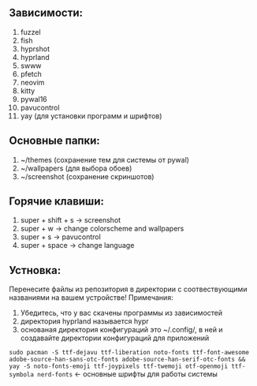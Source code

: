 ## Зависимости:
1. fuzzel
2. fish
3. hyprshot
4. hyprland
5. swww
6. pfetch
7. neovim
8. kitty
9. pywal16
10. pavucontrol
11. yay (для установки программ и шрифтов)

## Основные папки:
1. ~/themes (сохранение тем для системы от pywal)
2. ~/wallpapers (для выбора обоев)
3. ~/screenshot (сохранение скриншотов)

## Горячие клавиши:
1. super + shift + s -> screenshot
2. super + w -> change colorscheme and wallpapers
3. super + s -> pavucontrol
4. super + space -> change language

## Устновка:
Перенесите файлы из репозитория в директории с соотвествующими названиями на вашем устройстве!
Примечания:
1. Убедитесь, что у вас скачены программы из зависимостей
2. директория hyprland называется hypr
3. основаная директория конфигураций это ~/.config/, в ней и создавайте директории конфигураций для приложений

```sudo pacman -S ttf-dejavu ttf-liberation noto-fonts ttf-font-awesome adobe-source-han-sans-otc-fonts adobe-source-han-serif-otc-fonts && yay -S noto-fonts-emoji ttf-joypixels ttf-twemoji otf-openmoji ttf-symbola nerd-fonts``` <- основные шрифты для работы системы
